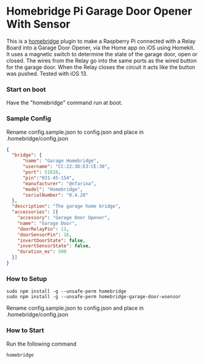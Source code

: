 # Homebridge Pi Garage Door Opener With Sensor


This is a [homebridge](https://github.com/nfarina/homebridge) plugin to make a Raspberry Pi connected with a Relay Board into a Garage Door Opener, via the Home app on iOS using Homekit.  It uses a magnetic switch to determine the state of the garage door, open or closed. The wires from the Relay go into the same ports as the wired button for the garage door. When the Relay closes the circuit it acts like the button was pushed. Tested with iOS 13.


### Start on boot

Have the "homebridge" command run at boot.


### Sample Config

Rename config.sample.json to config.json and place in .homebridge/config.json

```json
{
  "bridge": {
      "name": "Garage Homebridge",
      "username": "CC:22:3D:E3:CE:30",
      "port": 51826,
      "pin":"031-45-154",
      "manufacturer": "@nfarina",
      "model": "Homebridge",
      "serialNumber": "0.4.20"
  },
  "description": "The garage home bridge",
  "accessories": [{
    "accessory": "Garage Door Opener",
    "name": "Garage Door",
    "doorRelayPin": 11,
    "doorSensorPin": 16,
    "invertDoorState": false,
    "invertSensorState": false,
    "duration_ms": 500
  }]
}
```

### How to Setup

```
sudo npm install -g --unsafe-perm homebridge
sudo npm install -g --unsafe-perm homebridge-garage-door-wsensor
```
Rename config.sample.json to config.json and place in .homebridge/config.json


### How to Start
Run the following command
```
homebridge
```